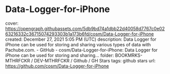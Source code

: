# Data-Logger-for-iPhone

cover: https://opengraph.githubassets.com/5db9bd74a1dbb22d40058d7767c0e0263216332c36715074293303b1a173b6fd/cosm/Data-Logger-for-iPhone
created: December 27, 2021 5:05 PM (UTC)
description: Data Logger for iPhone can be used for storing and sharing various types of data with Pachube.com. - GitHub - cosm/Data-Logger-for-iPhone: Data Logger for iPhone can be used for storing and sharing...
folder: BOOKMRKS-MTHRFCKR / DEV-MTHRFCKR / Github / GH Stars
tags: github stars
url: https://github.com/cosm/Data-Logger-for-iPhone